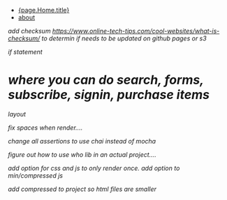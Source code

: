 <nav>
  <ul>
    <li><a href="{page.Home.url}">{page.Home.title}</a></li>
    <li><a href="/about">about</a></li>
  </ul>
</nav>



<var name="links" value="[1, 2, 3]"/>





<style scoped></style>
<style namespaced></style>

<link rel="stylesheet" href="styles.css" scoped head>

<link rel="stylesheet" href="styles.css" scoped head embed>

<link rel="stylesheet" href="styles.css" scoped inline>

<script type="text/javascript" eof>
  console.log('hi');
</script>

<script type="text/javascript" src="filename.js" ></script>




add  checksum https://www.online-tech-tips.com/cool-websites/what-is-checksum/
to determin if needs to be updated on github pages or s3

if statement



# where you can do search, forms, subscribe, signin, purchase items



layout


fix spaces when render....




change all assertions to use chai instead of mocha



figure out how to use who lib in an actual project....




add option for css and js to only render once.
add option to min/compressed js

add compressed to project so html files are smaller




<yield name="javascripts"/>
<yield name="style"/>


<link rel="stylesheet" href="./styles.css" scoped yield-to="style">
<script type="text/javascript" src="filename.js" yield-to="javascripts"></script>





